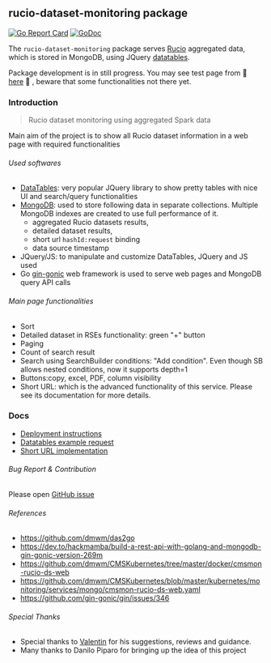 ## rucio-dataset-monitoring package

[![Go Report Card](https://goreportcard.com/badge/github.com/dmwm/CMSMonitoring/src/go/rucio-dataset-monitoring)](https://goreportcard.com/report/github.com/dmwm/CMSMonitoring/src/go/rucio-dataset-monitoring)
[![GoDoc](https://godoc.org/github.com/dmwm/CMSMonitoring/tree/master/src/go/rucio-dataset-monitoring?status.svg)](https://godoc.org/github.com/dmwm/CMSMonitoring/tree/master/src/go/rucio-dataset-monitoring)

The `rucio-dataset-monitoring` package serves [Rucio](https://rucio.readthedocs.io/) aggregated data, which is stored in MongoDB,
using JQuery [datatables](https://datatables.net/).

Package development is in still progress. You may see test page from :rocket: [here](http://cmsweb-test1.cern.ch:31280/) :rocket: , beware that some
functionalities not there yet.

### Introduction

> Rucio dataset monitoring using aggregated Spark data

Main aim of the project is to show all Rucio dataset information in a web page with required functionalities

###### Used softwares

* [DataTables](https://datatables.net/): very popular JQuery library to show pretty tables with nice UI and search/query functionalities
* [MongoDB](https://www.mongodb.com/): used to store following data in separate collections. Multiple MongoDB indexes are created to use full
  performance of it.
    * aggregated Rucio datasets results,
    * detailed dataset results,
    * short url `hashId:request` binding
    * data source timestamp
* JQuery/JS: to manipulate and customize DataTables, JQuery and JS used
* Go [gin-gonic](https://github.com/gin-gonic) web framework is used to serve web pages and MongoDB query API calls

###### Main page functionalities

- Sort
- Detailed dataset in RSEs functionality: green "+" button
- Paging
- Count of search result
- Search using SearchBuilder conditions: "Add condition". Even though SB allows nested conditions, now it supports
  depth=1
- Buttons:copy, excel, PDF, column visibility
- Short URL: which is the advanced functionality of this service. Please see its documentation for more details.

### Docs

- [Deployment instructions](docs/Deployment.md)
- [Datatables example request](docs/example_datatables_json_request.md)
- [Short URL implementation](docs/short_url.md)

###### Bug Report & Contribution

Please open [GitHub issue](https://github.com/dmwm/CMSMonitoring/issues)

###### References

- https://github.com/dmwm/das2go
- https://dev.to/hackmamba/build-a-rest-api-with-golang-and-mongodb-gin-gonic-version-269m
- https://github.com/dmwm/CMSKubernetes/tree/master/docker/cmsmon-rucio-ds-web
- https://github.com/dmwm/CMSKubernetes/blob/master/kubernetes/monitoring/services/mongo/cmsmon-rucio-ds-web.yaml
- https://github.com/gin-gonic/gin/issues/346

###### Special Thanks

- Special thanks to [Valentin](https://github.com/vkuznet) for his suggestions, reviews and guidance.
- Many thanks to Danilo Piparo for bringing up the idea of this project


